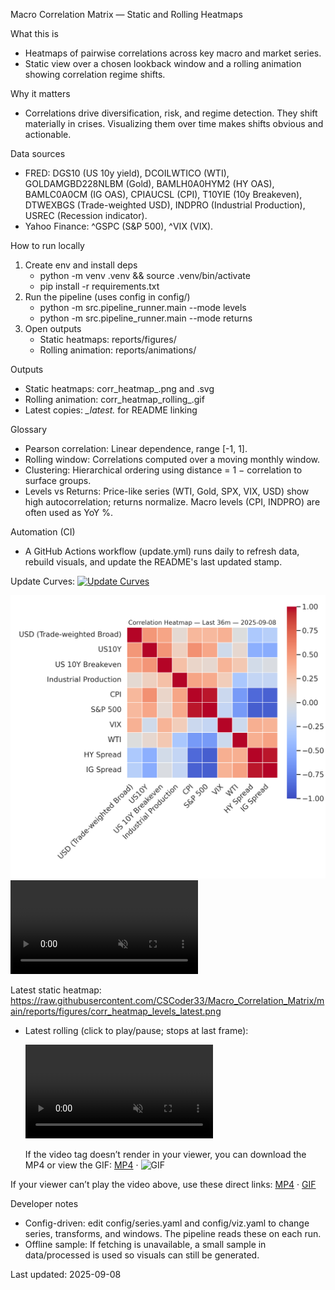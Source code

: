 Macro Correlation Matrix — Static and Rolling Heatmaps

What this is
- Heatmaps of pairwise correlations across key macro and market series.
- Static view over a chosen lookback window and a rolling animation showing correlation regime shifts.

Why it matters
- Correlations drive diversification, risk, and regime detection. They shift materially in crises. Visualizing them over time makes shifts obvious and actionable.

Data sources
- FRED: DGS10 (US 10y yield), DCOILWTICO (WTI), GOLDAMGBD228NLBM (Gold), BAMLH0A0HYM2 (HY OAS), BAMLC0A0CM (IG OAS), CPIAUCSL (CPI), T10YIE (10y Breakeven), DTWEXBGS (Trade-weighted USD), INDPRO (Industrial Production), USREC (Recession indicator).
- Yahoo Finance: ^GSPC (S&P 500), ^VIX (VIX).

How to run locally
1) Create env and install deps
   - python -m venv .venv && source .venv/bin/activate
   - pip install -r requirements.txt
2) Run the pipeline (uses config in config/)
   - python -m src.pipeline_runner.main --mode levels
   - python -m src.pipeline_runner.main --mode returns
3) Open outputs
   - Static heatmaps: reports/figures/
   - Rolling animation: reports/animations/

Outputs
- Static heatmaps: corr_heatmap_<mode>_<lookback>_<YYYY-MM-DD>.png and .svg
- Rolling animation: corr_heatmap_rolling_<mode>_<window>_<YYYY-MM-DD>.gif
- Latest copies: *_latest.* for README linking

Glossary
- Pearson correlation: Linear dependence, range [-1, 1].
- Rolling window: Correlations computed over a moving monthly window.
- Clustering: Hierarchical ordering using distance = 1 − correlation to surface groups.
- Levels vs Returns: Price-like series (WTI, Gold, SPX, VIX, USD) show high autocorrelation; returns normalize. Macro levels (CPI, INDPRO) are often used as YoY %.

Automation (CI)
- A GitHub Actions workflow (update.yml) runs daily to refresh data, rebuild visuals, and update the README's last updated stamp.

Update Curves:
<a href="https://github.com/CSCoder33/Macro_Correlation_Matrix/actions">
<img alt="Update Curves" src="https://img.shields.io/github/actions/workflow/status/CSCoder33/Macro_Correlation_Matrix/update.yml?branch=main&label=Update%20Curves">
</a>

<img alt="Latest Correlation Heatmap" src="https://raw.githubusercontent.com/CSCoder33/Macro_Correlation_Matrix/main/reports/figures/corr_heatmap_levels_latest.png" style="max-width:100%; height:auto;">
<video src="https://github.com/CSCoder33/Macro_Correlation_Matrix/raw/main/reports/animations/corr_heatmap_rolling_levels_latest.mp4" controls playsinline muted style="max-width:100%; height:auto;"></video>

Latest static heatmap: https://raw.githubusercontent.com/CSCoder33/Macro_Correlation_Matrix/main/reports/figures/corr_heatmap_levels_latest.png

- Latest rolling (click to play/pause; stops at last frame):
  
  <video src="reports/animations/corr_heatmap_rolling_levels_latest.mp4" controls playsinline muted style="max-width:100%; height:auto;"></video>
  
  If the video tag doesn’t render in your viewer, you can download the MP4 or view the GIF: [MP4](reports/animations/corr_heatmap_rolling_levels_latest.mp4) · ![GIF](reports/animations/corr_heatmap_rolling_levels_latest.gif)

<p>If your viewer can’t play the video above, use these direct links: <a href="https://github.com/CSCoder33/Macro_Correlation_Matrix/raw/main/reports/animations/corr_heatmap_rolling_levels_latest.mp4">MP4</a> · <a href="https://raw.githubusercontent.com/CSCoder33/Macro_Correlation_Matrix/main/reports/animations/corr_heatmap_rolling_levels_latest.gif">GIF</a> </p>


Developer notes
- Config-driven: edit config/series.yaml and config/viz.yaml to change series, transforms, and windows. The pipeline reads these on each run.
- Offline sample: If fetching is unavailable, a small sample in data/processed is used so visuals can still be generated.

Last updated: 2025-09-08
